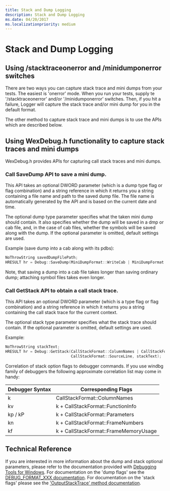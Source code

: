 ```yaml
---
title: Stack and Dump Logging
description: Stack and Dump Logging
ms.date: 04/20/2017
ms.localizationpriority: medium
---
```


# Stack and Dump Logging


## <span id="Using__stacktraceonerror_and__minidumponerror_switches"></span><span id="using__stacktraceonerror_and__minidumponerror_switches"></span><span id="USING__STACKTRACEONERROR_AND__MINIDUMPONERROR_SWITCHES"></span>Using /stacktraceonerror and /minidumponerror switches


There are two ways you can capture stack trace and mini dumps from your tests. The easiest is 'onerror' mode. When you run your tests, supply te '/stacktraceonerror' and/or '/minidumponerror' switches. Then, if you hit a failure, Logger will capture the stack trace and/or mini dump for you in the default format.

The other method to capture stack trace and mini dumps is to use the APIs which are described below.

## <span id="using_wexdebug.h_functionality_to_capture_stack_traces_and_mini_dumps"></span><span id="USING_WEXDEBUG.H_FUNCTIONALITY_TO_CAPTURE_STACK_TRACES_AND_MINI_DUMPS"></span>Using WexDebug.h functionality to capture stack traces and mini dumps


WexDebug.h provides APIs for capturing call stack traces and mini dumps.

### <span id="Call_SaveDump_API_to_save_a_mini_dump."></span><span id="call_savedump_api_to_save_a_mini_dump."></span><span id="CALL_SAVEDUMP_API_TO_SAVE_A_MINI_DUMP."></span>Call SaveDump API to save a mini dump.

This API takes an optional DWORD parameter (which is a dump type flag or flag combination) and a string reference in which it returns you a string containing a file name and path to the saved dump file. The file name is automatically generated by the API and is based on the current date and time.

The optional dump type parameter specifies what the taken mini dump should contain. It also specifies whether the dump will be saved in a dmp or cab file, and, in the case of cab files, whether the symbols will be saved along with the dump. If the optional parameter is omitted, default settings are used.

Example (save dump into a cab along with its pdbs):

```cpp
NoThrowString savedDumpFilePath;
HRESULT hr = Debug::SaveDump(MiniDumpFormat::WriteCab | MiniDumpFormat::WriteCabSecondaryFiles, savedDumpFilePath);
```

Note, that saving a dump into a cab file takes longer than saving ordinary dump; attaching symbol files takes even longer.

### <span id="Call_GetStack_API_to_obtain_a_call_stack_trace."></span><span id="call_getstack_api_to_obtain_a_call_stack_trace."></span><span id="CALL_GETSTACK_API_TO_OBTAIN_A_CALL_STACK_TRACE."></span>Call GetStack API to obtain a call stack trace.

This API takes an optional DWORD parameter (which is a type flag or flag combination) and a string reference in which it returns you a string containing the call stack trace for the current context.

The optional stack type parameter specifies what the stack trace should contain. If the optional parameter is omitted, default settings are used.

Example:

```cpp
NoThrowString stackText;
HRESULT hr = Debug::GetStack(CallStackFormat::ColumnNames | CallStackFormat::FrameAddress |
                             CallStackFormat::SourceLine, stackText);
```

Correlation of stack option flags to debugger commands. If you use windbg family of debuggers the following approximate correlation list may come in handy:


| Debugger Syntax |          Corresponding Flags          |
|-----------------|---------------------------------------|
|        k        |     CallStackFormat::ColumnNames      |
|       kv        |   k + CallStackFormat::FunctionInfo   |
|     kp / kP     |    k + CallStackFormat::Parameters    |
|       kn        |   k + CallStackFormat::FrameNumbers   |
|       kf        | k + CallStackFormat::FrameMemoryUsage |

## <span id="Technical_Reference"></span><span id="technical_reference"></span><span id="TECHNICAL_REFERENCE"></span>Technical Reference


If you are interested in more information about the dump and stack optional parameters, please refer to the documentation provided with [Debugging Tools for Windows](https://go.microsoft.com/fwlink/p/?linkid=8708). For documentation on the 'dump flags' see the [DEBUG\_FORMAT\_XXX documentation](https://msdn.microsoft.com/library/cc267446.aspx). For documentation on the 'stack flags' please see the ['OutputStackTrace' method documentation](https://msdn.microsoft.com/library/cc266034.aspx).









